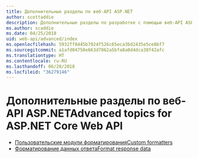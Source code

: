 ```yaml
---
title: Дополнительные разделы по веб-API ASP.NET
author: scottaddie
description: Дополнительные разделы по разработке с помощью веб-API ASP.NET Core.
ms.author: scaddie
ms.date: 04/25/2018
uid: web-api/advanced/index
ms.openlocfilehash: 5932ff8445b7924f526c65eca3bd2435e5ce8bf7
ms.sourcegitcommit: a1afd04758e663d7062a5bfa8a0d4dca38f42afc
ms.translationtype: HT
ms.contentlocale: ru-RU
ms.lasthandoff: 06/20/2018
ms.locfileid: "36279146"
---
```

# <a name="advanced-topics-for-aspnet-core-web-api"></a><span data-ttu-id="532db-103">Дополнительные разделы по веб-API ASP.NET</span><span class="sxs-lookup"><span data-stu-id="532db-103">Advanced topics for ASP.NET Core Web API</span></span>

* [<span data-ttu-id="532db-104">Пользовательские модули форматирования</span><span class="sxs-lookup"><span data-stu-id="532db-104">Custom formatters</span></span>](xref:web-api/advanced/custom-formatters)
* [<span data-ttu-id="532db-105">Форматирование данных ответа</span><span class="sxs-lookup"><span data-stu-id="532db-105">Format response data</span></span>](xref:web-api/advanced/formatting)